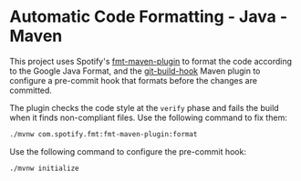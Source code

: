 # Automatic Code Formatting - Java - Maven

This project uses Spotify's [fmt-maven-plugin](https://github.com/spotify/fmt-maven-plugin) to format the code according to the Google Java Format, and the [git-build-hook](https://github.com/rudikershaw/git-build-hook) Maven plugin to configure a pre-commit hook that formats before the changes are committed.

The plugin checks the code style at the `verify` phase and fails the build when it finds non-compliant files. Use the following command to fix them:

```sh
./mvnw com.spotify.fmt:fmt-maven-plugin:format
```

Use the following command to configure the pre-commit hook:

```sh
./mvnw initialize
```
